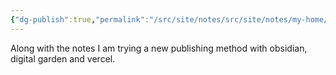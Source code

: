 ```yaml
---
{"dg-publish":true,"permalink":"/src/site/notes/src/site/notes/my-home/","tags":["gardenEntry"]}
---
```




Along with the notes I am trying a new publishing method with obsidian, digital garden and vercel.